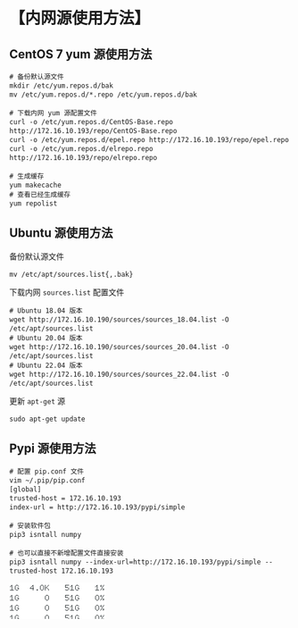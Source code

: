 #  【内网源使用方法】

## CentOS 7 yum 源使用方法

```shell
# 备份默认源文件
mkdir /etc/yum.repos.d/bak
mv /etc/yum.repos.d/*.repo /etc/yum.repos.d/bak

# 下载内网 yum 源配置文件
curl -o /etc/yum.repos.d/CentOS-Base.repo http://172.16.10.193/repo/CentOS-Base.repo
curl -o /etc/yum.repos.d/epel.repo http://172.16.10.193/repo/epel.repo
curl -o /etc/yum.repos.d/elrepo.repo http://172.16.10.193/repo/elrepo.repo

# 生成缓存
yum makecache 
# 查看已经生成缓存
yum repolist
```



## Ubuntu 源使用方法

备份默认源文件

```shell
mv /etc/apt/sources.list{,.bak}
```

下载内网 `sources.list` 配置文件

```shell
# Ubuntu 18.04 版本
wget http://172.16.10.190/sources/sources_18.04.list -O /etc/apt/sources.list
# Ubuntu 20.04 版本
wget http://172.16.10.190/sources/sources_20.04.list -O /etc/apt/sources.list
# Ubuntu 22.04 版本
wget http://172.16.10.190/sources/sources_22.04.list -O /etc/apt/sources.list
```

更新 `apt-get` 源

```Shell
sudo apt-get update
```



## Pypi 源使用方法

```shell
# 配置 pip.conf 文件
vim ~/.pip/pip.conf
[global]
trusted-host = 172.16.10.193
index-url = http://172.16.10.193/pypi/simple

# 安装软件包
pip3 isntall numpy

# 也可以直接不新增配置文件直接安装
pip3 isntall numpy --index-url=http://172.16.10.193/pypi/simple --trusted-host 172.16.10.193
```



![使用率](images/image-20221103194847004.png)
